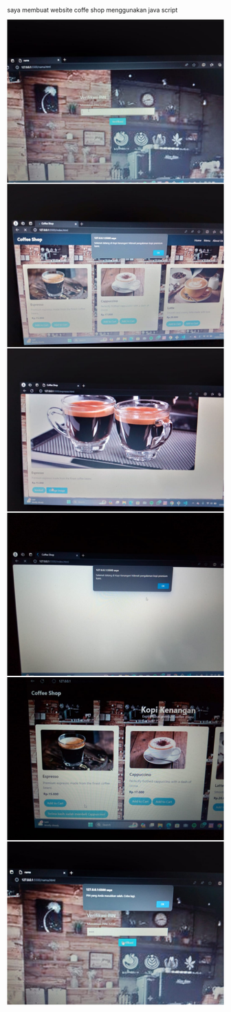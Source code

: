 saya membuat website coffe shop menggunakan java script

![Alt text](foto1.jpg) ![Alt text](foto3.jpg) ![Alt text](foto4.jpg) ![Alt text](foto5.jpg) ![Alt text](fp6.jpg) ![Alt text](fpt.jpg)
